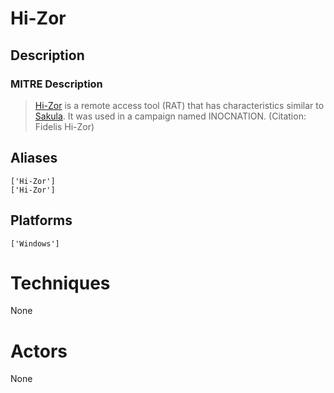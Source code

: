 
# Hi-Zor

## Description

### MITRE Description

> [Hi-Zor](https://attack.mitre.org/software/S0087) is a remote access tool (RAT) that has characteristics similar to [Sakula](https://attack.mitre.org/software/S0074). It was used in a campaign named INOCNATION. (Citation: Fidelis Hi-Zor)

## Aliases

```
['Hi-Zor']
['Hi-Zor']
```

## Platforms

```
['Windows']
```

# Techniques

None

# Actors

None
